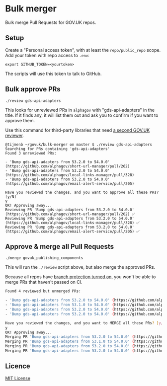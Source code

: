 # Bulk merger

Bulk merge Pull Requests for GOV.UK repos.

## Setup

Create a "Personal access token", with at least the `repo/public_repo`
scope. Add your token with repo access to `.env`:

```
export GITHUB_TOKEN=<yourtoken>
```

The scripts will use this token to talk to GitHub.

## Bulk approve PRs

```
./review gds-api-adapters
```

This looks for unreviewed PRs in `alphagov` with "gds-api-adapters" in the title. If it finds any, it will list them out and ask you to confirm if you want to approve them.

Use this command for third-party libraries that need [a second GOV.UK reviewer](https://docs.publishing.service.gov.uk/manual/manage-ruby-dependencies.html#who-can-merge-dependabot-prs).

```shell
@tijmenb ~/govuk/bulk-merger on master $ ./review gds-api-adapters
Searching for PRs containing 'gds-api-adapters'
Found 3 unreviewed PRs:

- 'Bump gds-api-adapters from 53.2.0 to 54.0.0' (https://github.com/alphagov/short-url-manager/pull/262)
- 'Bump gds-api-adapters from 53.2.0 to 54.0.0' (https://github.com/alphagov/local-links-manager/pull/328)
- 'Bump gds-api-adapters from 53.2.0 to 54.0.0' (https://github.com/alphagov/email-alert-service/pull/205)

Have you reviewed the changes, and you want to approve all these PRs? [y/N]
y
OK! Approving away...
Reviewing PR 'Bump gds-api-adapters from 53.2.0 to 54.0.0' (https://github.com/alphagov/short-url-manager/pull/262) ✅
Reviewing PR 'Bump gds-api-adapters from 53.2.0 to 54.0.0' (https://github.com/alphagov/local-links-manager/pull/328) ✅
Reviewing PR 'Bump gds-api-adapters from 53.2.0 to 54.0.0' (https://github.com/alphagov/email-alert-service/pull/205) ✅
```

## Approve & merge all Pull Requests

```
./merge govuk_publishing_components
```

This will run the `./review` script above, but also merge the approved PRs.

Because all repos have [branch protection turned on](https://docs.publishing.service.gov.uk/manual/configure-github-repo.html), you won't be able to merge PRs that haven't passed on CI.

```sh
Found 4 reviewed but unmerged PRs:

- 'Bump gds-api-adapters from 53.2.0 to 54.0.0' (https://github.com/alphagov/short-url-manager/pull/262)
- 'Bump gds-api-adapters from 53.1.0 to 54.0.0' (https://github.com/alphagov/frontend/pull/1658)
- 'Bump gds-api-adapters from 53.2.0 to 54.0.0' (https://github.com/alphagov/local-links-manager/pull/328)
- 'Bump gds-api-adapters from 53.2.0 to 54.0.0' (https://github.com/alphagov/email-alert-service/pull/205)

Have you reviewed the changes, and you want to MERGE all these PRs? [y/N]
y
OK! Approving away...
Merging PR 'Bump gds-api-adapters from 53.2.0 to 54.0.0' (https://github.com/alphagov/short-url-manager/pull/262) ❌ Failed to merge: "PUT https://api.github.com/repos/alphagov/short-url-manager/pulls/262/merge: 405 - Required status check \"continuous-integration/jenkins/branch\" is errored. // See: https://help.github.com/articles/about-protected-branches"
Merging PR 'Bump gds-api-adapters from 53.1.0 to 54.0.0' (https://github.com/alphagov/frontend/pull/1658) ❌ Failed to merge: "PUT https://api.github.com/repos/alphagov/frontend/pulls/1658/merge: 405 - 2 of 2 required status checks have not succeeded: 1 expected and 1 pending. // See: https://help.github.com/articles/about-protected-branches"
Merging PR 'Bump gds-api-adapters from 53.2.0 to 54.0.0' (https://github.com/alphagov/local-links-manager/pull/328) ✅
Merging PR 'Bump gds-api-adapters from 53.2.0 to 54.0.0' (https://github.com/alphagov/email-alert-service/pull/205) ✅
```

## Licence

[MIT License](LICENCE)
